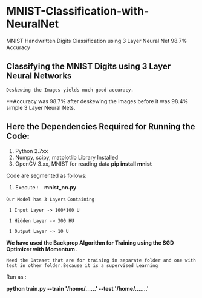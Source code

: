 # MNIST-Classification-with-NeuralNet
MNIST Handwritten Digits Classification using 3 Layer Neural Net  98.7% Accuracy

## Classifying the MNIST Digits using 3 Layer Neural Networks

`Deskewing the Images yields much good accuracy.`

**Accuracy was 98.7% after deskewing the images
before it was 98.4% simple 3 Layer Neural Nets.

## Here the Dependencies Required for Running the Code:
1. Python 2.7xx
2. Numpy, scipy, matplotlib Library Installed 
2. OpenCV 3.xx, MNIST for reading data  **pip install mnist**

Code are segmented as follows:

1. Execute :
    **mnist_nn.py**

`Our Model has 3 Layers`
`Containing`
```
 1 Input Layer -> 100*100 U
 
 1 Hidden Layer -> 300 HU
 
 1 Output Layer -> 10 U
```
**We have used the Backprop Algorithm for Training using the SGD Optimizer with Momentum .**

`Need the Dataset that are for training in separate folder and one with test in other folder.Because it is a supervised Learning`


Run as :

**python train.py  --train  '/home/......'  --test  '/home/.......'**
